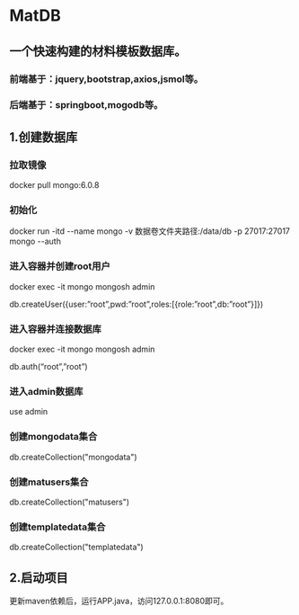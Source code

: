 # MatDB

## 一个快速构建的材料模板数据库。

### 前端基于：jquery,bootstrap,axios,jsmol等。
### 后端基于：springboot,mogodb等。

## 1.创建数据库

### 拉取镜像
docker pull mongo:6.0.8

### 初始化
docker run -itd --name mongo -v 数据卷文件夹路径:/data/db -p 27017:27017 mongo --auth

### 进入容器并创建root用户
docker exec -it mongo mongosh admin

db.createUser({user:”root”,pwd:”root”,roles:[{role:”root”,db:”root”}]})

### 进入容器并连接数据库
docker exec -it mongo mongosh admin

db.auth(“root”,”root”)

### 进入admin数据库
use admin

### 创建mongodata集合
db.createCollection("mongodata")

### 创建matusers集合
db.createCollection("matusers")

### 创建templatedata集合
db.createCollection("templatedata")

## 2.启动项目
更新maven依赖后，运行APP.java，访问127.0.0.1:8080即可。



